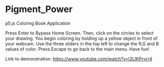 # Pigment_Power
p5.js Coloring Book Application

Press Enter to Bypass Home Screen. Then, click on the circles to select your drawing. You begin coloring by holding up a yellow object in front of your webcam. Use the three sliders in the top left to change the R,G and B values of color. Press Escape to go back to the main menu. Have fun!

Link to demonstration: https://www.youtube.com/watch?v=I2LIKPrvrr4
